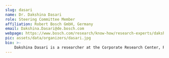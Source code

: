 ```yaml
---
slug: dasari
name: Dr. Dakshina Dasari
role: Steering Committee Member
affiliation: Robert Bosch GmbH, Germany
email: Dakshina.Dasari@de.bosch.com
webpage: https://www.bosch.com/research/know-how/research-experts/dakshina-dasari/
pic: assets/data/organizers/dasari.jpg
bio: >-
    Dakshina Dasari is a researcher at the Corporate Research Center, Robert Bosch GmbH. She received her Ph.D. in 2014 in the area of timing analysis of real-time embedded systems on multi-cores from the University of Porto. Her research interests include predictable execution and performance of embedded systems, design, modeling, implementation, and analysis of real-time systems and computer architecture. Prior to her Ph.D., she worked in the area of networking for around 5 years with Sun Microsystems and Citrix R&D in India.
---
```

